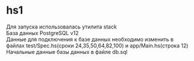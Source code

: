 # hs1
Для запуска использовалась утилита stack
<br>
База данных PostgreSQL v12
<br>
Данные для подключения к базе данных необходимо изменить в файлах test/Spec.hs(сроки 24,35,50,64,82,100) и app/Main.hs(строка 12)
<br>
Начальные данные базы данных в файле db.sql 